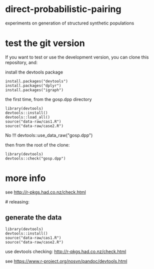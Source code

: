 # direct-probabilistic-pairing
experiments on generation of structured synthetic populations

# test the git version 

If you want to test or use the development version, you can clone this repository, and:

install the devtools package 

    install.packages("devtools")
	install.packages("dplyr")
	install.packages("igraph")
	
the first time, from the gosp.dpp directory

	library(devtools)
	devtools::install()
	devtools::load_all()
	source("data-raw/cas1.R")
	source("data-raw/case2.R")

No !!!
	devtools::use_data_raw("gosp.dpp")

then from the root of the clone:

    library(devtools)
    devtools::check("gosp.dpp")


# more info

see http://r-pkgs.had.co.nz/check.html

# releasing:

## generate the data

	library(devtools)
	devtools::install()
	source("data-raw/cas1.R")
	source("data-raw/case2.R")


use devtools checking: http://r-pkgs.had.co.nz/check.html

see https://www.r-project.org/nosvn/pandoc/devtools.html
